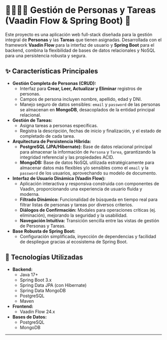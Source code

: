 # 👨‍👩‍👧‍👦 Gestión de Personas y Tareas (Vaadin Flow & Spring Boot) 📝

Este proyecto es una aplicación web full-stack diseñada para la gestión integral de **Personas** y las **Tareas** que tienen asignadas. Desarrollada con el framework **Vaadin Flow** para la interfaz de usuario y **Spring Boot** para el backend, combina la flexibilidad de bases de datos relacionales y NoSQL para una persistencia robusta y segura.

## ✨ Características Principales

* **Gestión Completa de Personas (CRUD):**
    * Interfaz para **Crear, Leer, Actualizar y Eliminar** registros de personas.
    * Campos de persona incluyen nombre, apellido, edad y DNI.
    * Manejo seguro de datos sensibles: `email` y `password` de las personas se almacenan en **MongoDB**, desacoplados de la entidad principal relacional.
* **Gestión de Tareas:**
    * Asigna tareas a personas específicas.
    * Registra la descripción, fechas de inicio y finalización, y el estado de completado de cada tarea.
* **Arquitectura de Persistencia Híbrida:**
    * **PostgreSQL (JPA/Hibernate):** Base de datos relacional principal para almacenar la información de `Persona` y `Tarea`, garantizando la integridad referencial y las propiedades ACID.
    * **MongoDB:** Base de datos NoSQL utilizada estratégicamente para almacenar datos más flexibles y/o sensibles como el `email` y la `password` de los usuarios, aprovechando su modelo de documento.
* **Interfaz de Usuario Dinámica (Vaadin Flow):**
    * Aplicación interactiva y responsiva construida con componentes de Vaadin, proporcionando una experiencia de usuario fluida y moderna.
    * **Filtrado Dinámico:** Funcionalidad de búsqueda en tiempo real para filtrar listas de personas y tareas por diversos criterios.
    * **Diálogos de Confirmación:** Modales para operaciones críticas (ej. eliminación), mejorando la seguridad y la usabilidad.
    * **Navegación Intuitiva:** Transición sencilla entre las vistas de gestión de Personas y Tareas.
* **Base Robusta de Spring Boot:**
    * Configuración simplificada, inyección de dependencias y facilidad de despliegue gracias al ecosistema de Spring Boot.

## 🚀 Tecnologías Utilizadas

* **Backend:**
    * Java 17+
    * Spring Boot 3.x
    * Spring Data JPA (con Hibernate)
    * Spring Data MongoDB
    * PostgreSQL
    * Maven
* **Frontend:**
    * Vaadin Flow 24.x
* **Bases de Datos:**
    * PostgreSQL
    * MongoDB

---
